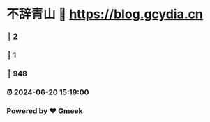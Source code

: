 # 不辞青山 :link: https://blog.gcydia.cn 
### :page_facing_up: [2](https://blog.gcydia.cn/tag.html) 
### :speech_balloon: 1 
### :hibiscus: 948 
### :alarm_clock: 2024-06-20 15:19:00 
### Powered by :heart: [Gmeek](https://github.com/Meekdai/Gmeek)
